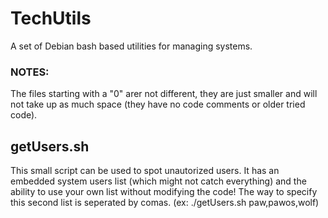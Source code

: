 # TechUtils
A set of Debian bash based utilities for managing systems.
### NOTES:
The files starting with a "0" arer not different, they are just smaller and will not take up as much space (they have no code comments or older tried code).

## getUsers.sh
This small script can be used to spot unautorized users. It has an embedded system users list (which might not catch everything) and the ability to use your own list without modifying the code! The way to specify this second list is seperated by comas. (ex: ./getUsers.sh paw,pawos,wolf)

